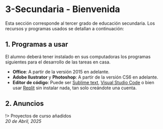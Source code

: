 # 3-Secundaria - Bienvenida

Esta sección corresponde al tercer grado de educación secundaria. Los recursos y programas usados se detallan a continuación:


## 1. Programas a usar

El alumno deberá tener instalado en sus computadoras los programas siguientes para el desarrollo de las tareas en casa.

- **Office**: A partir de la versión 2015 en adelante.
- **Adobe Ilustrator** y **Photoshop**: A partir de la versión CS6 en adelante.
- **Editor de código**: Puede ser [Sublime text](https://www.sublimetext.com/), [Visual Studio Code](https://code.visualstudio.com/) o bien usar [Replit](https://replit.com/~) sin instalar nada, tan solo creándote una cuenta.

## 2. Anuncios

!> Proyectos de curso añadidos<br> <i>20 de Abril, 2025</i>